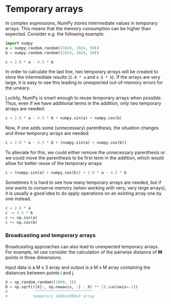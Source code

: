 <!-- Title: Temporary arrays -->

<!-- Short description:

In this article we show how NumPy uses temporary arrays to evaluate
expressions.

-->


# Temporary arrays

In complex expressions, NumPy stores intermediate values in temporary arrays.
This means that the memory consumption can be higher than expected. Consider
e.g. the following example:

~~~python
import numpy
a = numpy.random.random((1024, 1024, 50))
b = numpy.random.random((1024, 1024, 50))

c = 2.0 * a - 4.5 * b
~~~

In order to calculate the last line, two temporary arrays will be created to
store the intermediate results (`2.0 * a` and `4.5 * b`). If the arrays are
very large, it is easy to see this leading to unexpected out-of-memory errors
for the unwary.

Luckily, NumPy is smart enough to reuse temporary arrays when possible. Thus,
even if we have additional terms in the addition, only two temporary arrays
are needed:

~~~python
c = 2.0 * a - 4.5 * b + numpy.sin(a) + numpy.cos(b)
~~~

Now, if one adds some (unnecessary) parenthesis, the situation changes and
*three* temporary arrays are needed:

~~~python
c = 2.0 * a - 4.5 * b + (numpy.sin(a) + numpy.cos(b))
~~~

To alleviate for this, we could either remove the unnecessary parenthesis or
we could move the parenthesis to be first term in the addition, which would
allow for better reuse of the temporary arrays:

~~~python
c = (numpy.sin(a) + numpy.cos(b)) + 2.0 * a - 4.5 * b
~~~

Sometimes it is hard to see how many temporary arrays are needed, but if one
wants to conserve memory (when working with very, very large arrays), it is
usually a good idea to do apply operations on an existing array one by one
instead.

~~~python
c = 2.0 * a
c -= 4.5 * b
c += np.sin(a)
c += np.cos(b)
~~~

### Broadcasting and temporary arrays

Broadcasting approaches can also lead to unexpected temporary arrays. For
example, let use consider the calculation of the pairwise distance of **M**
points in three dimensions.

Input data is a M x 3 array and output is a M x M array containing the
distances between points i and j.

~~~python
X = np.random.random((1000, 3))
D = np.sqrt(((X[:, np.newaxis, :] - X) ** 2).sum(axis=-1))
#            ^^^^^^^^^^^^^^^^^^^^^^^^^
#           temporary 1000x1000x3 array
~~~
